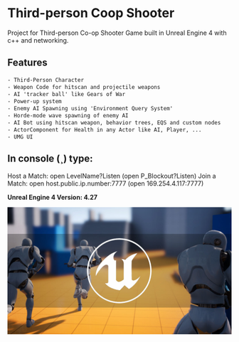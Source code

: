 # Third-person Coop Shooter

Project for Third-person Co-op Shooter Game built in Unreal Engine 4 with c++ and networking.

## Features

	- Third-Person Character
	- Weapon Code for hitscan and projectile weapons
	- AI 'tracker ball' like Gears of War
	- Power-up system
	- Enemy AI Spawning using 'Environment Query System'
	- Horde-mode wave spawning of enemy AI
	- AI Bot using hitscan weapon, behavior trees, EQS and custom nodes
	- ActorComponent for Health in any Actor like AI, Player, ...
	- UMG UI
	
## In console (¸) type:

Host a Match: open LevelName?Listen (open P_Blockout?Listen)
Join a Match: open host.public.ip.number:7777 (open 169.254.4.117:7777)
	
**Unreal Engine 4 Version: 4.27**

<img src="./Cover.jpg">

